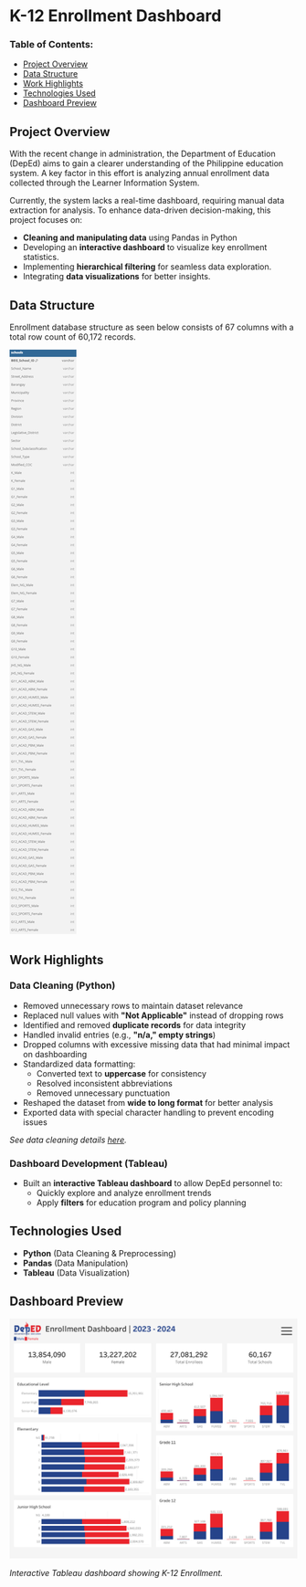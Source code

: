 # K-12 Enrollment Dashboard  

### **Table of Contents:**
- [Project Overview](#project-overview)
- [Data Structure](#data-structure)
- [Work Highlights](#work-highlights)
- [Technologies Used](#technologies-used)
- [Dashboard Preview](#dashboard-preview)

## Project Overview  
With the recent change in administration, the Department of Education (DepEd) aims to gain a clearer understanding of the Philippine education system. A key factor in this effort is analyzing annual enrollment data collected through the Learner Information System.

Currently, the system lacks a real-time dashboard, requiring manual data extraction for analysis. To enhance data-driven decision-making, this project focuses on:

- **Cleaning and manipulating data** using Pandas in Python
- Developing an **interactive dashboard** to visualize key enrollment statistics.
- Implementing **hierarchical filtering** for seamless data exploration.
- Integrating **data visualizations** for better insights.

## Data Structure
Enrollment database structure as seen below consists of 67 columns with a total row count of 60,172 records.

![alt text](Enrollment_ERD.png)

## Work Highlights 

### Data Cleaning (Python)  
- Removed unnecessary rows to maintain dataset relevance  
- Replaced null values with **"Not Applicable"** instead of dropping rows  
- Identified and removed **duplicate records** for data integrity  
- Handled invalid entries (e.g., **"n/a," empty strings**)  
- Dropped columns with excessive missing data that had minimal impact on dashboarding  
- Standardized data formatting:  
  - Converted text to **uppercase** for consistency  
  - Resolved inconsistent abbreviations  
  - Removed unnecessary punctuation  
- Reshaped the dataset from **wide to long format** for better analysis  
- Exported data with special character handling to prevent encoding issues

*See data cleaning details [here](data_cleaning.ipynb).*

### Dashboard Development (Tableau)  
- Built an **interactive Tableau dashboard** to allow DepEd personnel to:  
  - Quickly explore and analyze enrollment trends
  - Apply **filters** for education program and policy planning

## Technologies Used  
- **Python** (Data Cleaning & Preprocessing)  
- **Pandas** (Data Manipulation)  
- **Tableau** (Data Visualization)  

## Dashboard Preview  

![alt text](Dashboard.png)

*Interactive Tableau dashboard showing K-12 Enrollment.*